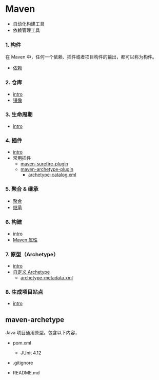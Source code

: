 # Maven
- 自动化构建工具
- 依赖管理工具

### 1. 构件
在 Maven 中，任何一个依赖、插件或者项目构件的输出，都可以称为构件。
- [依赖](/docs/maven/1.构件/依赖.md)

### 2. 仓库
- [intro](/docs/maven/2.仓库/README.md)
- [镜像](/docs/maven/2.仓库/镜像.md)

### 3. 生命周期
- [intro](/docs/maven/3.生命周期/README.md)

### 4. 插件
- [intro](/docs/maven/4.插件/README.md)
- 常用插件
    - [maven-surefire-plugin](/docs/maven/4.插件/maven-surefire-plugin.md)
    - [maven-archetype-plugin](/docs/maven/4.插件/maven-archetype-plugin.md)
        - [archetype-catalog.xml](/docs/maven/4.插件/archetype-catalog.xml.md)

### 5. 聚合 & 继承
- [聚合](/docs/maven/5.聚合&继承/聚合.md)
- [继承](/docs/maven/5.聚合&继承/继承.md)

### 6. 构建
- [intro](/docs/maven/6.构建/README.md)
- [Maven 属性](/docs/maven/6.构建/Maven属性.md)

### 7. 原型（Archetype）
- [intro](/docs/maven/7.原型/README.md)
- [自定义 Archetype](/docs/maven/7.原型/自定义Archetype.md)
    - [archetype-metadata.xml](/dcos/maven/7.原型/archetype-metadata.xml.md)

### 8. 生成项目站点
- [intro](/docs/maven/8.生成项目站点/README.md)


## maven-archetype

Java 项目通用原型。包含以下内容，

- pom.xml
    - JUnit 4.12

- .gitignore

- README.md
